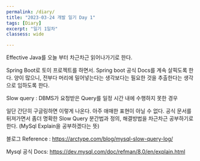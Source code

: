 ```yaml
---
permalink: /diary/
title: "2023-03-24 개발 일기 Day 1"
tags: [Diary]
excerpt: "일기 1일차"
classess: wide

---
```


Effective Java를 오늘 부터 차근차근 읽어나가기로 한다.


Spring Boot로 토이 프로젝트를 하면서. Spring boot 공식 Docs를 계속 살픽도록 한다. 양이 많으니, 전부다 머리에 밀어넣는다는 생각보다는 필요한 것을 추출한다는 생각으로 임하도록 한다.


Slow query : DBMS가 요청받은 Query를 일정 시간 내에 수행하지 못한 경우 

일단 간단히 구글링하면 이렇게 나온다. 아주 애매한 표현이 아닐 수 없다. 공식 문서를 뒤져가면서 좀더 명확한 Slow Query 분간법과 정의, 해결방법을 차근차근 공부하기로 한다. (MySql Explain을 공부하겠다는 뜻)


블로그 Reference : 
https://arctype.com/blog/mysql-slow-query-log/

Mysql 공식 Docs:
https://dev.mysql.com/doc/refman/8.0/en/explain.html

